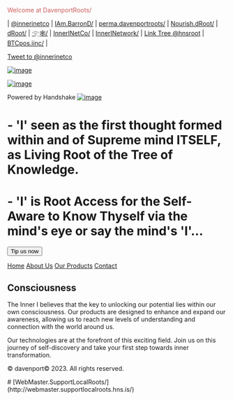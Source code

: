<head>
<!-- Global site tag (gtag.js) - Google Analytics -->
<script async src="https://www.googletagmanager.com/gtag/js?id=G-XE24DHJVT7"></script>
 
<script>
  window.dataLayer = window.dataLayer || [];
  function gtag(){dataLayer.push(arguments);}
  gtag('js', new Date());

  gtag('config', 'G-XE24DHJVT7');
</script>
 </head>
<p style="color:#CD5C5C;">Welcome at DavenportRoots/</p>


| [@innerinetco](https://twtter.com/innerinetco) | [IAm.BarronD/](http://iam.barrond.hns.to/) | [perma.davenportroots/](http://perma.davenportroots.hns.is/) | [Nourish.dRoot/](http://nourish.droot/) | [dRoot/](http://droot/)
| [𓂀🕸/](http://xn--ts7ds574a.hns.is/) | [InnerINetCo/](https://innerinetco/) | [InnerINetwork/](https://innerinetwork/) | [Link Tree @hnsroot](https://linktr.ee/hnsroot) | [BTCpos.iinc/](http://btcpos.iinc.hns.is/) |

<a href="https://twitter.com/intent/tweet?screen_name=innerinetco&ref_src=twsrc%5Etfw" class="twitter-mention-button" data-show-count="false">Tweet to @innerinetco</a><script async src="https://platform.twitter.com/widgets.js" charset="utf-8"></script>

[![image](https://xl5jp24ysantnhjpeiykympgfgxglosq4orqgqwxsmbgjmuir4.arweave.net/uvqX65iQGzadLy_IwrDHmKa5lulDjowNC15MCZLKIj8)](http://nourish.droot/)

[![image](https://yz2v72k7gptyvrq7kfaaw66a2la6x2ojmmurlgiggeh3o3nf.arweave.net/xnVf6V8z54rGH1FAC3v_A0sHr6cljKR_WZBjEPt22ls)](http://home.davenportroots/)

Powered by Handshake [![image](https://24s2i526mdzy6znnleligbd4t6nccjk2afnuykli6abfkncy.arweave.net/1yWkd15g849lrVkWgwR8n5ohJVoBW0wpaPACVT-R-YM)](https://handshake.org/)


# - 'I' seen as the first thought formed within and of Supreme mind ITSELF, as Living Root of the Tree of Knowledge.
# - 'I' is Root Access for the Self-Aware to Know Thyself via the mind's eye or say the mind's 'I'...

<form method="POST" action="https://btcpay0.voltageapp.io/apps/2mPua76MsAJGadWU6odyAXoVatnm/pos">
  <input type="hidden" name="amount" value="3" />
  <input type="hidden" name="email" value="customer@example.com" />
  <input type="hidden" name="orderId" value="CustomOrderId" />
  <input type="hidden" name="notificationUrl" value="https://example.com/callbacks" />
  <input type="hidden" name="redirectUrl" value="https://example.com/thanksyou" />
  <button type="submit">Tip us now</button>
</form>
<nav class="nav">
<a href="http://innerinetwork.hns.to/">Home</a>
<a href="https;//innerinetcompany.com/about/">About Us</a>
<a href="https://innerinetcompany.com/products/">Our Products</a>
<a href="https://innerinetcompany.com/contact/">Contact</a>
</nav>
<main class="main">
<h2>Consciousness</h2>
<p>The Inner I believes that the key to unlocking our potential lies within our own consciousness. Our products are designed to enhance and expand our awareness, allowing us to reach new levels of understanding and connection with the world around us.</p>
<p>Our technologies are at the forefront of this exciting field. Join us on this journey of self-discovery and take your first step towards inner transformation.</p>
</main>
<footer>
<p>&copy; davenport© 2023. All rights reserved.</p>
</footer>
# [WebMaster.SupportLocalRoots/](http://webmaster.supportlocalroots.hns.is/)
